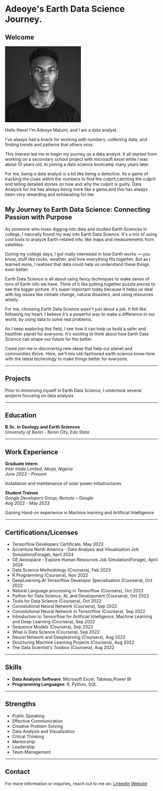 # Adeoye's Earth Data Science Journey.


## Welcome

<!-- HTML -->
<img src="FB_IMG_1707875043997.jpg" alt="Profile Photo" style="width:250px;height:250px;">


Hello there! I'm Adeoye Malumi, and I am a data analyst.

I've always had a knack for working with numbers, collecting data, and finding trends and patterns that others miss.

This interest led me to begin my journey as a data analyst. It all started from working on a secondary school project with microsoft excel while I was about 13 years old, to joining a data science bootcamp many years later.

For me, being a data analyst is a bit like being a detective. Its a game of tracking the clues within the numbers to find the culprit,catching the culprit and telling detailed stories on how and why the culprit is guilty.
Data Analysis for me has always being more like a game,and this has always been very rewarding and exhilarating for me.

## My Journey to Earth Data Science: Connecting Passion with Purpose

As someone who loves digging into data and studied Earth Sciences in college, I naturally found my way into Earth Data Science. It's a mix of using cool tools to analyze Earth-related info, like maps and measurements from satellites.

During my college days, I got really interested in how Earth works — you know, stuff like rocks, weather, and how everything fits together. But as I learned more, I realized that data could help us understand these things even better.

Earth Data Science is all about using fancy techniques to make sense of tons of Earth info we have. Think of it like putting together puzzle pieces to see the bigger picture. It's super important today because it helps us deal with big issues like climate change, natural disasters, and using resources wisely.

For me, choosing Earth Data Science wasn't just about a job. It felt like following my heart. I believe it's a powerful way to make a difference in our world, by using data to solve real problems.

As I keep exploring this field, I see how it can help us build a safer and healthier planet for everyone. It's exciting to think about how Earth Data Science can shape our future for the better.

Come join me in discovering new ideas that help our planet and communities thrive. Here, we'll mix old-fashioned earth science know-how with the latest technology to make things better for everyone.

---

## Projects
Prior to immersing myself in Earth Data Science, I undertook several projects focusing on data analysis.


---

## Education

**B.Sc. in Geology and Earth Sciences**  
_University of Benin - Benin City, Edo State_  


---

##  Work Experience

**Graduate Intern**  
_Inter trade Limited, Abuja, Nigeria_  
_June 2023 – Present_

Installation and maintenance of solar power infastructures



**Student Trainee**  
_Google Developers Group, Remote – Google_  
_Aug 2022 - May 2023_

Gaining Hand-on experience in Machine learning and Artificial Intelligence

---

##  Certifications/Licenses

- Tensorflow Developers Certificate, May 2023
- Accenture North America - Data Analysis and Visualisation Job Simulation(Forage), April 2024
- GE Aerospace - Explore Human Resources Job Simulation(Forage), April 2024
- Data Science Methodology (Coursera), Feb 2023
- R Programming (Coursera), Nov 2022
- DeepLearning.AI Tensorflow Developer Specialisation (Coursera), Oct 2022
- Natural Language processing in Tensorflow (Coursera), Oct 2022
- Python for Data Science, AI, and Development (Coursera), Oct 2022
- Tools for Data Science (Coursera), Oct 2022
- Convolutional Neural Network (Coursera), Sep 2022
- Convolutional Neural Network in Tensorflow (Coursera), Sep 2022
- Introduction to Tensorflow for Artificial Intelligence, Machine Learning and Deep Learning (Coursera), Sep 2022
- Sequence Models (Coursera), Sep 2022
- What is Data Science (Coursera), Sep 2022
- Neural Network and Deeplearning (Coursera), Aug 2022
- Structuring Machine Learning Projects (Coursera), Aug 2022
- The Data Scientist's Toolbox (Coursera), Aug 2022

---

##  Skills

- **Data Analysis Software**: Microsoft Excel, Tableau,Power BI
- **Programming Languages**: R, Python, SQL

---

##  Strengths

- Public Speaking
- Effective Communication
- Creative Problem Solving
- Data Analysis and Visualization
- Crtical Thinking
- Mentorship
- Leadership
- Team Management

---

##  Contact

For more information or inquiries, reach out to me on:
[Linkedin](https://www.linkedin.com/in/adeoyemalumi/) 
[Website](https://adeoyemalumi.netlify.app/)
